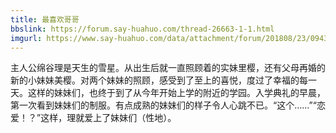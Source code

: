 ```yaml
---
title: 最喜欢哥哥
bbslink: https://forum.say-huahuo.com/thread-26663-1-1.html
imgurl: https://www.say-huahuo.com/data/attachment/forum/201808/23/094310dgac4eaghsgusyyw.jpg
---
```


主人公绵谷理是天生的雪星。从出生后就一直照顾着的实妹里樱，还有父母再婚的新的小妹妹美樱。对两个妹妹的照顾，感受到了至上的喜悦，度过了幸福的每一天。这样的妹妹们，也终于到了从今年开始上学的附近的学园。入学典礼的早晨，第一次看到妹妹们的制服。有点成熟的妹妹们的样子令人心跳不已。“这个……”“恋爱！？”这样，理就爱上了妹妹们（性地）。<!--more-->
